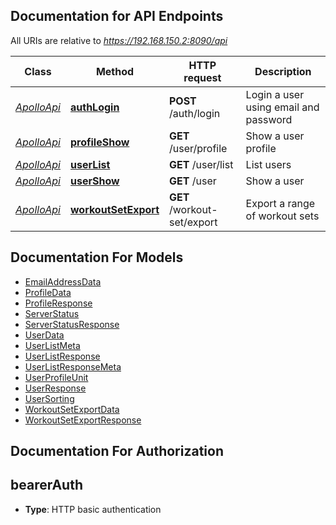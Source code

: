 

## Documentation for API Endpoints

All URIs are relative to *https://192.168.150.2:8090/api*

Class | Method | HTTP request | Description
------------ | ------------- | ------------- | -------------
[*ApolloApi*](doc/ApolloApi.md) | [**authLogin**](doc/ApolloApi.md#authlogin) | **POST** /auth/login | Login a user using email and password
[*ApolloApi*](doc/ApolloApi.md) | [**profileShow**](doc/ApolloApi.md#profileshow) | **GET** /user/profile | Show a user profile
[*ApolloApi*](doc/ApolloApi.md) | [**userList**](doc/ApolloApi.md#userlist) | **GET** /user/list | List users
[*ApolloApi*](doc/ApolloApi.md) | [**userShow**](doc/ApolloApi.md#usershow) | **GET** /user | Show a user
[*ApolloApi*](doc/ApolloApi.md) | [**workoutSetExport**](doc/ApolloApi.md#workoutsetexport) | **GET** /workout-set/export | Export a range of workout sets


## Documentation For Models

 - [EmailAddressData](doc/EmailAddressData.md)
 - [ProfileData](doc/ProfileData.md)
 - [ProfileResponse](doc/ProfileResponse.md)
 - [ServerStatus](doc/ServerStatus.md)
 - [ServerStatusResponse](doc/ServerStatusResponse.md)
 - [UserData](doc/UserData.md)
 - [UserListMeta](doc/UserListMeta.md)
 - [UserListResponse](doc/UserListResponse.md)
 - [UserListResponseMeta](doc/UserListResponseMeta.md)
 - [UserProfileUnit](doc/UserProfileUnit.md)
 - [UserResponse](doc/UserResponse.md)
 - [UserSorting](doc/UserSorting.md)
 - [WorkoutSetExportData](doc/WorkoutSetExportData.md)
 - [WorkoutSetExportResponse](doc/WorkoutSetExportResponse.md)


## Documentation For Authorization


## bearerAuth

- **Type**: HTTP basic authentication




